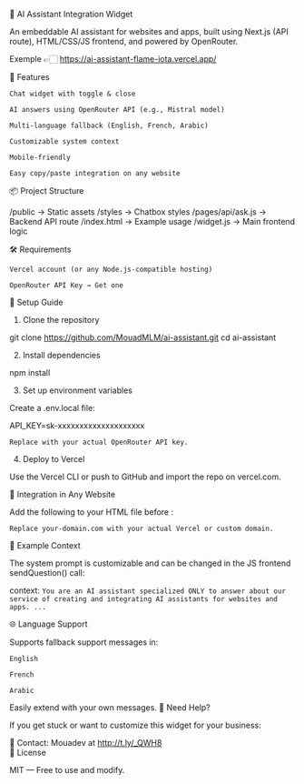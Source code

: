🧠 AI Assistant Integration Widget

An embeddable AI assistant for websites and apps, built using Next.js (API route), HTML/CSS/JS frontend, and powered by OpenRouter.

Exemple 👉🏻 https://ai-assistant-flame-iota.vercel.app/

🚀 Features

    Chat widget with toggle & close

    AI answers using OpenRouter API (e.g., Mistral model)

    Multi-language fallback (English, French, Arabic)

    Customizable system context

    Mobile-friendly

    Easy copy/paste integration on any website

📦 Project Structure

/public            → Static assets
/styles            → Chatbox styles
/pages/api/ask.js  → Backend API route
/index.html        → Example usage
/widget.js         → Main frontend logic

🛠 Requirements

    Vercel account (or any Node.js-compatible hosting)

    OpenRouter API Key → Get one

🔧 Setup Guide
1. Clone the repository

git clone https://github.com/MouadMLM/ai-assistant.git
cd ai-assistant

2. Install dependencies

npm install

3. Set up environment variables

Create a .env.local file:

API_KEY=sk-xxxxxxxxxxxxxxxxxxxx

    Replace with your actual OpenRouter API key.

4. Deploy to Vercel

Use the Vercel CLI or push to GitHub and import the repo on vercel.com. </br>

🧩 Integration in Any Website

Add the following to your HTML file before </body>:

<!-- Include the AI Assistant Widget -->
<link rel="stylesheet" href="https://your-domain.com/styles/chatbox.css" />
<div id="chat-box-wrapper">
  <!-- Chatbox will be injected here -->
</div>
<script src="https://your-domain.com/widget.js" defer></script>

    Replace your-domain.com with your actual Vercel or custom domain.

🧪 Example Context

The system prompt is customizable and can be changed in the JS frontend sendQuestion() call:

context: `You are an AI assistant specialized ONLY to answer about our service of creating and integrating AI assistants for websites and apps. ...`

🌐 Language Support

Supports fallback support messages in:

    English

    French

    Arabic

Easily extend with your own messages.
🤝 Need Help?

If you get stuck or want to customize this widget for your business:

📧 Contact: Mouadev at http://t.ly/_QWH8 </br>
📄 License

MIT — Free to use and modify.
